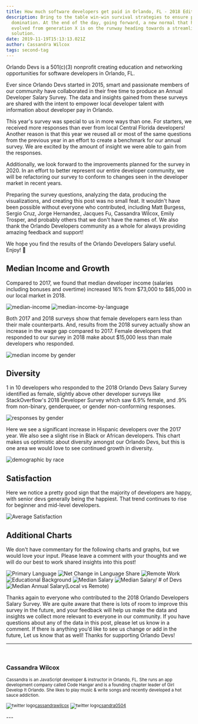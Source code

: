 ```yaml
---
title: How much software developers get paid in Orlando, FL - 2018 Edition
description: Bring to the table win-win survival strategies to ensure proactive
  domination. At the end of the day, going forward, a new normal that has
  evolved from generation X is on the runway heading towards a streamlined cloud
  solution.
date: 2019-11-19T15:13:13.021Z
author: Cassandra Wilcox
tags: second-tag
---
```


Orlando Devs is a 501(c)(3) nonprofit creating education and networking opportunities for software developers in Orlando, FL.

Ever since Orlando Devs started in 2015, smart and passionate members of our community have collaborated in their free time to produce an Annual Developer Salary Survey. The data and insights gained from these surveys are shared with the intent to empower local developer talent with information about developer pay in Orlando.

This year's survey was special to us in more ways than one. For starters, we received more responses than ever from local Central Florida developers! Another reason is that this year we reused all or most of the same questions from the previous year in an effort to create a benchmark for our annual survey. We are excited by the amount of insight we were able to gain from the responses.

Additionally, we look forward to the improvements planned for the survey in 2020. In an effort to better represent our entire developer community, we will be refactoring our survey to conform to changes seen in the developer market in recent years.

Preparing the survey questions, analyzing the data, producing the visualizations, and creating this post was no small feat. It wouldn't have been possible without everyone who contributed, including Matt Burgess, Sergio Cruz, Jorge Hernandez, Jacques Fu, Cassandra Wilcox, Emily Trosper, and probably others that we don't have the names of. We also thank the Orlando Developers community as a whole for always providing amazing feedback and support!

We hope you find the results of the Orlando Developers Salary useful. Enjoy! 🎉

## Median Income and Growth

Compared to 2017, we found that median developer income (salaries including bonuses and overtime) increased 16% from $73,000 to $85,000 in our local market in 2018.

![median-income](https://orlandodevs.com/assets/posts/odevs-salary-survey-2018/median-income-2018.png)
![median-income-by-language](https://orlandodevs.com/assets/posts/odevs-salary-survey-2018/median-income-by-primary-language.png)

Both 2017 and 2018 surveys show that female developers earn less than their male counterparts. And, results from the 2018 survey actually show an increase in the wage gap compared to 2017. Female developers that responded to our survey in 2018 make about $15,000 less than male developers who responded.

![median income by gender](https://orlandodevs.com/assets/posts/odevs-salary-survey-2018/median-income-female-male.png)

## Diversity

1 in 10 developers who responded to the 2018 Orlando Devs Salary Survey identified as female, slightly above other developer surveys like StackOverflow's 2018 Developer Survey which saw 6.9% female, and .9% from non-binary, genderqueer, or gender non-conforming responses.

![responses by gender](https://orlandodevs.com/assets/posts/odevs-salary-survey-2018/responses-by-gender.png)

Here we see a significant increase in Hispanic developers over the 2017 year. We also see a slight rise in Black or African developers. This chart makes us optimistic about diversity amongst our Orlando Devs, but this is one area we would love to see continued growth in diversity.


![demographic by race](https://orlandodevs.com/assets/posts/odevs-salary-survey-2018/responses-by-race.png)

## Satisfaction

Here we notice a pretty good sign that the majority of developers are happy, with senior devs generally being the happiest. That trend continues to rise for beginner and mid-level developers.

![Average Satisfaction](https://orlandodevs.com/assets/posts/odevs-salary-survey-2018/satisfaction-by-experience.png)

## Additional Charts

We don't have commentary for the following charts and graphs, but we would love your input. Please leave a comment with your thoughts and we will do our best to work shared insights into this post!

![Primary Language](https://orlandodevs.com/assets/posts/odevs-salary-survey-2018/primary-language.png)
![Net Change in Language Share](https://orlandodevs.com/assets/posts/odevs-salary-survey-2018/net-change-in-language.png)
![Remote Work](https://orlandodevs.com/assets/posts/odevs-salary-survey-2018/remote-work.png)
![Educational Background](https://orlandodevs.com/assets/posts/odevs-salary-survey-2018/educational-background.png)
![Median Salary](https://orlandodevs.com/assets/posts/odevs-salary-survey-2018/median-salary-by-industry.png)
![Median Salary/ # of Devs](https://orlandodevs.com/assets/posts/odevs-salary-survey-2018/median-salary.png)
![Median Annual Salary(Local vs Remote)](https://orlandodevs.com/assets/posts/odevs-salary-survey-2018/median-salary-local-vs-remote.png)

Thanks again to everyone who contributed to the 2018 Orlando Developers Salary Survey. We are quite aware that there is lots of room to improve this survey in the future, and your feedback will help us make the data and insights we collect more relevant to everyone in our community. If you have questions about any of the data in this post, please let us know in a comment. If there is anything you’d like to see us change or add in the future, Let us know that as well! Thanks for supporting Orlando Devs!


---

<div>
</br>
<h3>Cassandra Wilcox</h3>

<small class="italic"> Cassandra is an JavaScript developer & instructor in Orlando, FL. She runs an app development company called Code Hangar and is a founding chapter leader of Girl Develop It Orlando. She likes to play music & write songs and recently developed a hot sauce addiction. </br>

<img src="https://img.icons8.com/ios/452/twitter--v1.png"
alt="twitter logo"
class="h-3.5 w-3.5 inline-flex"/><a href ="https://twitter.com/cassandrawilcox" class = "hover:text-indigo-400">cassandrawilcox</a>
<img src="https://img.icons8.com/carbon-copy/2x/github.png"
alt="twitter logo"
class="h-8 w-8 inline-flex"/><a href ="https://github.com/csandra0504" class = "hover:text-indigo-400">csandra0504</a> 
</small>
</div>
---